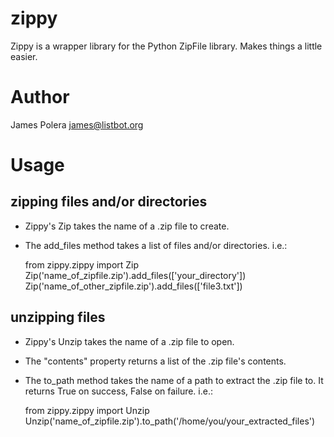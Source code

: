 zippy
==
Zippy is a wrapper library for the Python ZipFile library. Makes things a little easier.

Author
==
James Polera <james@listbot.org>

Usage
==

zipping files and/or directories
--
* Zippy's Zip takes the name of a .zip file to create.
* The add_files method takes a list of files and/or directories.
i.e.:

    from zippy.zippy import Zip
    Zip('name_of_zipfile.zip').add_files(['your_directory'])
    Zip('name_of_other_zipfile.zip').add_files(['file3.txt'])
  
unzipping files
--
* Zippy's Unzip takes the name of a .zip file to open.
* The "contents" property returns a list of the .zip file's contents.
* The to_path method takes the name of a path to extract the .zip file to.  It returns
  True on success, False on failure.
i.e.:

    from zippy.zippy import Unzip
    Unzip('name_of_zipfile.zip').to_path('/home/you/your_extracted_files')